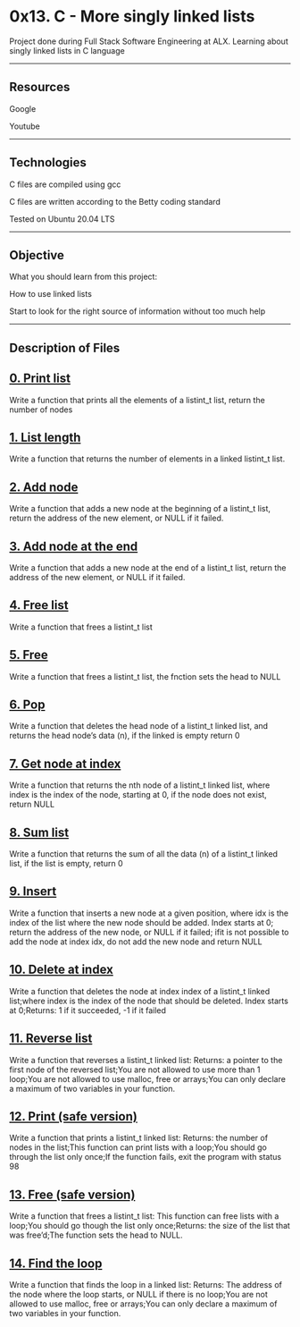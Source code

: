 # **0x13. C - More singly linked lists**

Project done during Full Stack Software Engineering at ALX. Learning about singly linked lists in C language

---
## **Resources**

Google

Youtube

---
## **Technologies**

C files are compiled using gcc

C files are written according to the Betty coding standard

Tested on Ubuntu 20.04 LTS

---
## **Objective**

What you should learn from this project:

How to use linked lists

Start to look for the right source of information without too much help

---

## **Description of Files**

## [**0. Print list**](0-print_listint.c)
Write a function that prints all the elements of a listint_t list, return the number of nodes

## [**1. List length**](1-listint_len.c)
Write a function that returns the number of elements in a linked listint_t list.

## [**2. Add node**](2-add_nodeint.c)
Write a function that adds a new node at the beginning of a listint_t list, return the address of the new element, or NULL if it failed.

## [**3. Add node at the end**](3-add_nodeint_end.c)
Write a function that adds a new node at the end of a listint_t list, return the address of the new element, or NULL if it failed.

## [**4. Free list**](4-free_listint.c)
Write a function that frees a listint_t list

## [**5. Free**](5-free_listint2.c)
Write a function that frees a listint_t list, the fnction sets the head to NULL

## [**6. Pop**](6-pop_listint.c)
Write a function that deletes the head node of a listint_t linked list, and returns the head node’s data (n), if the linked is empty return 0

## [**7. Get node at index**](7-get_nodeint.c)
Write a function that returns the nth node of a listint_t linked list, where index is the index of the node, starting at 0, if the node does not exist, return NULL

## [**8. Sum list**](8-sum_listint.c)
Write a function that returns the sum of all the data (n) of a listint_t linked list, if the list is empty, return 0

## [**9. Insert**](9-insert_nodeint.c)
Write a function that inserts a new node at a given position, where idx is the index of the list where the new node should be added. Index starts at 0; return the address of the new node, or NULL if it failed; ifit is not possible to add the node at index idx, do not add the new node and return NULL

## [**10. Delete at index**](10-delete_nodeint.c)
Write a function that deletes the node at index index of a listint_t linked list;where index is the index of the node that should be deleted. Index starts at 0;Returns: 1 if it succeeded, -1 if it failed

## [**11. Reverse list**](100-reverse_listint.c)
Write a function that reverses a listint_t linked list: Returns: a pointer to the first node of the reversed list;You are not allowed to use more than 1 loop;You are not allowed to use malloc, free or arrays;You can only declare a maximum of two variables in your function.

## [**12. Print (safe version)**](101-print_listint_safe.c)
Write a function that prints a listint_t linked list: Returns: the number of nodes in the list;This function can print lists with a loop;You should go through the list only once;If the function fails, exit the program with status 98

## [**13. Free (safe version)**](102-free_listint_safe.c)
Write a function that frees a listint_t list: This function can free lists with a loop;You should go though the list only once;Returns: the size of the list that was free’d;The function sets the head to NULL.

## [**14. Find the loop**](103-find_loop.c)
Write a function that finds the loop in a linked list: Returns: The address of the node where the loop starts, or NULL if there is no loop;You are not allowed to use malloc, free or arrays;You can only declare a maximum of two variables in your function.

